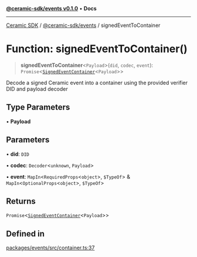 [**@ceramic-sdk/events v0.1.0**](../README.md) • **Docs**

***

[Ceramic SDK](../../../README.md) / [@ceramic-sdk/events](../README.md) / signedEventToContainer

# Function: signedEventToContainer()

> **signedEventToContainer**\<`Payload`\>(`did`, `codec`, `event`): `Promise`\<[`SignedEventContainer`](../type-aliases/SignedEventContainer.md)\<`Payload`\>\>

Decode a signed Ceramic event into a container using the provided verifier DID and payload decoder

## Type Parameters

• **Payload**

## Parameters

• **did**: `DID`

• **codec**: `Decoder`\<`unknown`, `Payload`\>

• **event**: `MapIn`\<`RequiredProps`\<`object`\>, `$TypeOf`\> & `MapIn`\<`OptionalProps`\<`object`\>, `$TypeOf`\>

## Returns

`Promise`\<[`SignedEventContainer`](../type-aliases/SignedEventContainer.md)\<`Payload`\>\>

## Defined in

[packages/events/src/container.ts:37](https://github.com/ceramicstudio/ceramic-sdk/blob/a220cbca7950f690af7f3d03a0023681bb9f5426/packages/events/src/container.ts#L37)
